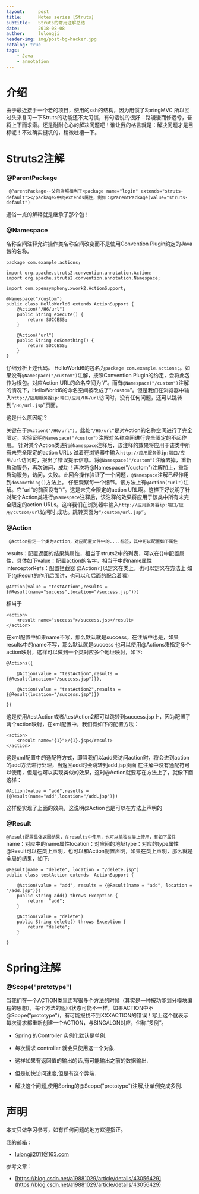 ```yaml
---
layout:     post
title:      Notes series [Struts]
subtitle:   Struts的常用注解总结
date:       2018-08-08
author:     lulongji
header-img: img/post-bg-hacker.jpg
catalog: true
tags:
    - Java
    - annotation
---
```


# 介绍
由于最近接手一个老的项目，使用的ssh的结构，因为用惯了SpringMVC 所以回过头来复习一下Struts的功能还不太习惯，有句话说的很好：路漫漫而修远兮，吾将上下而求索。还是耐耐心心的解决问题吧！谁让我的格言就是：解决问题才是目标呢！不过确实挺坑的，稍微吐槽一下。


# Struts2注解

### @ParentPackage

``` @ParentPackage--父包注解相当于<package name="login" extends="struts-default"></package>中的extends属性，例如：@ParentPackage(value="struts-default")```

通俗一点的解释就是继承了那个包！

### @Namespace
名称空间注释允许操作类名称空间改变而不是使用Convention Plugin约定的Java包的名称。

    package com.example.actions;  
    
    import org.apache.struts2.convention.annotation.Action;  
    import org.apache.struts2.convention.annotation.Namespace;  
    
    import com.opensymphony.xwork2.ActionSupport;  
    
    @Namespace("/custom")  
    public class HelloWorld6 extends ActionSupport {  
        @Action("/H6/url")  
        public String execute() {  
            return SUCCESS;  
        }  
    
        @Action("url")  
        public String doSomething() {  
            return SUCCESS;  
        }  
    }  



仔细分析上述代码。
HelloWorld6的包名为```package com.example.actions;```。如果没有```@Namespace("/custom")```注解，按照Convention Plugin的约定，会将此包作为根包。对应Action URL的命名空间为“/”。而有```@Namespace("/custom")```注解的情况下，HelloWorld6的命名空间被改成了“```/custom```”。但是我们在浏览器中输入```http://应用服务器ip:端口/应用/H6/url```访问时，没有任何问题，还可以跳转到“```/H6/url.jsp```”页面。

这是什么原因呢？

关键在于```@Action("/H6/url")```。此处```“/H6/url”```是对Action的名称空间进行了完全限定。实验证明```@Namespace("/custom")```注解对名称空间进行完全限定的不起作用。
针对某个Action类进行```@Namespace```注释后，该注释的效果将应用于该类中所有未完全限定的action URLs
试着在浏览器中输入```http://应用服务器ip:端口/应用/url```访问时，报出了错误提示信息。将```@Namespace("/custom")```注解去掉，重新启动服务，再次访问，成功！再次将@Namespace("/custom")注解加上，重新启动服务，访问，失败。此回合操作验证了一个问题，```@Namespace```注解已经作用到```doSomething()```方法上。
仔细观察每一个细节。该方法上有```@Action("url")```注解。它“url”的前面没有“/”。这是未完全限定的action URL啊。这样正好说明了针对某个Action类进行```@Namespace```注释后，该注释的效果将应用于该类中所有未完全限定的action URLs。这样我们在浏览器中输入```http://应用服务器ip:端口/应用/cutsom/url```访问时,成功。跳转页面为```“/custom/url.jsp”```。



### @Action

``` @Action指定一个类为action，对应配置文件中的....标签，其中可以配置如下属性```

results：配置返回的结果集属性，相当于struts2中的列表，可以在{}中配置属性，具体如下value：配置action的名字，相当于中的name属性interceptorRefs：配置拦截器 @Action可以定义在类上，也可以定义在方法上 如下(@Result的作用后面讲，也可以和后面的配合着看)

    @Action(value = "testAction",results = {@Result(name="success",location="/success.jsp")})

相当于

    <action>
        <result name="success">/success.jsp</result>
    </action>

在xml配置中如果name不写，那么默认就是success，在注解中也是，如果results中的name不写，那么默认就是success
也可以使用@Actions来指定多个action映射，这样可以做到一个类对应多个地址映射，如下:

    @Actions({

        @Action(value = "testAction",results = {@Result(location="/success.jsp")}),

        @Action(value = "testAction2",results = {@Result(location="/success.jsp")})

    })

这是使用/testAction或者/testAction2都可以跳转到success.jsp上，因为配置了两个action映射，在xml配置中，我们有如下的配置方法：

    <action>
        <result name="{1}">/{1}.jsp</result>
    </action>

这是xml配置中的通配符方式，即当我们以add来访问action时，将会进到action的add方法进行处理，当返回add时会跳转到add.jsp页面 在注解中没有通配符可以使用，但是也可以实现类似的效果，这时@Action就要写在方法上了，就像下面这样：

    @Action(value = "add",results = {@Result(name="add",location="/add.jsp")})

这样便实现了上面的效果，这说明@Action也是可以在方法上声明的


### @Result

```@Result配置具体返回结果，在results中使用，也可以单独在类上使用，有如下属性```
name：对应中的name属性location：对应间的地址type：对应的type属性 @Result可以在类上声明，也可以和Action配置声明，如果在类上声明，那么就是全局的结果，如下:

    @Result(name = "delete", location = "/delete.jsp")
    public class testAction extends  ActionSupport {

        @Action(value = "add", results = {@Result(name = "add", location = "/add.jsp")})
        public String add() throws Exception {
            return  "add";
        }

        @Action(value = "delete")
        public String delete() throws Exception {
            return "delete";
        }

    }
    



# Spring注解

### @Scope("prototype")
当我们在一个ACTION类里面写很多个方法的时候（其实是一种按功能划分模块编程的思想），每个方法的返回状态可能不一样，如果ACTION中不@Scope("prototype")，有可能报找不到XXXACTION的错误！写上这个就表示每次请求都重新创建一个ACTION，与SINGALON对应，俗称“多例”。

- Spring 的Controller 实例化默认是单例.

- 每次请求 controller 就会只使用这一个对象.

- 这样如果有返回值的输出的话,有可能输出之前的数据输出.

- 但是加快访问速度,但是有这个弊端.

- 解决这个问题,使用Spring的@Scope("prototype")注解,让单例变成多例.


# 声明
本文只做学习参考，如有任何问题的地方欢迎指正。

我的邮箱：
- [lulongji2011@163.com](lulongji2011@163.com)

参考文章：
- [https://blog.csdn.net/a19881029/article/details/43056429](https://blog.csdn.net/a19881029/article/details/43056429)